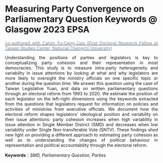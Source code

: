 # Measuring Party Convergence on Parliamentary Question Keywords @ Glasgow 2023 EPSA


<div style="text-align: justify">


 [<span style="color:#778899"> co-authored with Calvin Yu-Ceng Liao (Post Doctoral Research Fellow at Taiwan Studies Center, National Chengchi University)</span>](https://sites.google.com/view/calvin-yuceng-liao/home)


Understanding the positions of parties and legislators is key to conceptualizing party cohesion and their representation in most democracies. This study is to measure intra-party heterogeneity and variability in issue attentions by looking at what and why legislators are more likely to oversight the ministry officials on one specific topic or another during the question time. We answer this question using the case of Taiwan Legislative Yuan, and data on written parliamentary questions through an electoral reform from 1993 to 2020. We estimate the position of each legislator on the left-right dimensions using the keywords extracted from the questions that legislators request for information on policies and activities of ministries from executive officials. We document how the electoral reform shapes legislators' ideological position and variability on their issue attentions: party cohesion increases when high variability in issue attention in Single Member District (SMD) and decreases when low variability under Single Non-transferable Vote (SNTV). These findings shed new light on providing a different approach to estimating party cohesion as well as to understanding the changes of political behaviour in representation and political accountability through the electoral reform.

**Keywords**：*SMD, Parliamentary Question, Parties* 

</div>


